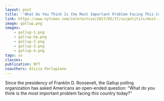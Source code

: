 ```yaml
---
layout: post
title: '‘What Do You Think Is the Most Important Problem Facing This Country Today?’'
link: https://www.nytimes.com/interactive/2017/02/27/us/politics/most-important-problem-gallup-polling-question.html
image: gallup.png
images:
    - gallup-1.png
    - gallup-hp.png
    - gallup-2.png
    - gallup-3.png
    - gallup-4.png
tags: us
classes:
publication: NYT
coauthors: Alicia Parlapiano
---
```


Since the presidency of Franklin D. Roosevelt, the Gallup polling organization has asked Americans an open-ended question: “What do you think is the most important problem facing this country today?”
